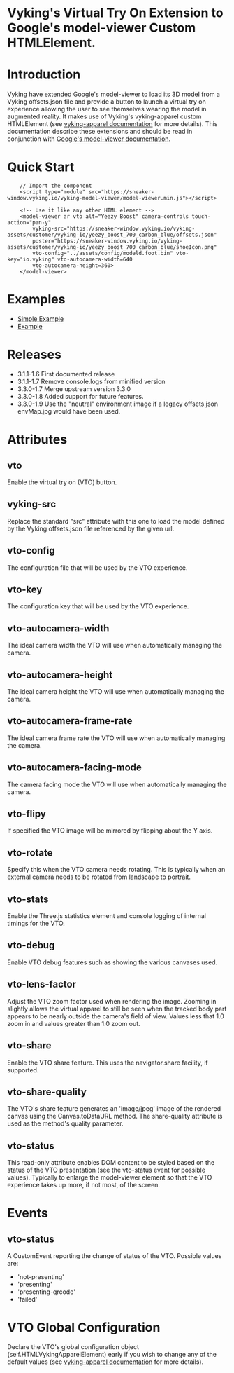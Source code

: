# Vyking's Virtual Try On Extension to Google's model-viewer Custom HTMLElement.

# Introduction
Vyking have extended Google's model-viewer to load its 3D model from a Vyking offsets.json file and provide a button to launch a virtual try on experience allowing the user to see themselves wearing the model in augmented reality. It makes use of Vyking's vyking-apparel custom HTMLElement (see <a href="https://sneaker-window.vyking.io/vyking-apparel/1/docs/index.html" target="_blank">vyking-apparel documentation</a> for more details). This documentation describe these extensions and should be read in conjunction with <a href="https://modelviewer.dev" target="_blank">Google's model-viewer documentation</a>.

# Quick Start
```
    // Import the component
    <script type="module" src="https://sneaker-window.vyking.io/vyking-model-viewer/model-viewer.min.js"></script>

    <!-- Use it like any other HTML element -->
    <model-viewer ar vto alt="Yeezy Boost" camera-controls touch-action="pan-y"
        vyking-src="https://sneaker-window.vyking.io/vyking-assets/customer/vyking-io/yeezy_boost_700_carbon_blue/offsets.json"
        poster="https://sneaker-window.vyking.io/vyking-assets/customer/vyking-io/yeezy_boost_700_carbon_blue/shoeIcon.png"
        vto-config="../assets/config/modeld.foot.bin" vto-key="io.vyking" vto-autocamera-width=640
        vto-autocamera-height=360>
    </model-viewer>
```
# Examples
- <a href="https://sneaker-window.vyking.io/vyking-model-viewer/examples/model-viewer-example.html" target="_blank">Simple Example</a>
- <a href="https://sneaker-window.vyking.io/vyking-model-viewer/examples/model-viewer-catalog-example.html" target="_blank">Example</a>

# Releases
- 3.1.1-1.6 First documented release
- 3.1.1-1.7 Remove console.logs from minified version
- 3.3.0-1.7 Merge upstream version 3.3.0
- 3.3.0-1.8 Added support for future features.
- 3.3.0-1.9 Use the "neutral" environment image if a legacy offsets.json envMap.jpg would have been used.
# Attributes
## vto
Enable the virtual try on (VTO) button.
## vyking-src
Replace the standard "src" attribute with this one to load the model defined by the Vyking offsets.json file referenced by the given url.
## vto-config
The configuration file that will be used by the VTO experience.
## vto-key
The configuration key that will be used by the VTO experience.
## vto-autocamera-width
The ideal camera width the VTO will use when automatically managing the camera.
## vto-autocamera-height
The ideal camera height the VTO will use when automatically managing the camera.
## vto-autocamera-frame-rate
The ideal camera frame rate the VTO will use when automatically managing the camera.
## vto-autocamera-facing-mode
The camera facing mode the VTO will use when automatically managing the camera.
## vto-flipy
If specified the VTO image will be mirrored by flipping about the Y axis.
## vto-rotate
Specify this when the VTO camera needs rotating.  This is typically when an external camera needs to be rotated from landscape to portrait.
## vto-stats
Enable the Three.js statistics element and console logging of internal timings for the VTO.
## vto-debug
Enable VTO debug features such as showing the various canvases used.
## vto-lens-factor
Adjust the VTO zoom factor used when rendering the image.  Zooming in slightly allows the virtual apparel to still be seen when the tracked body part appears to be nearly outside the camera's field of view. Values less that 1.0 zoom in and values greater than 1.0 zoom out.
## vto-share
Enable the VTO share feature.  This uses the navigator.share facility, if supported.
## vto-share-quality
The VTO's share feature generates an 'image/jpeg' image of the rendered canvas using the Canvas.toDataURL method. The share-quality attribute is used as the method's quality parameter.
## vto-status
This read-only attribute enables DOM content to be styled based on the status of the VTO presentation (see the vto-status event for possible values). Typically to enlarge the model-viewer element so that the VTO experience takes up more, if not most, of the screen.

# Events
## vto-status
A CustomEvent reporting the change of status of the VTO. Possible values are:

- 'not-presenting'
- 'presenting'
- 'presenting-qrcode'
- 'failed'
# VTO Global Configuration
Declare the VTO's global configuration object (self.HTMLVykingApparelElement) early if you wish to change any of the default values (see <a href="https://sneaker-window.vyking.io/vyking-apparel/1/docs/index.html" target="_blank">vyking-apparel documentation</a> for more details).
